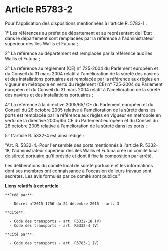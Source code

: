 # Article R5783-2

Pour l'application des dispositions mentionnées à l'article R. 5783-1 : 

1° Les références au préfet de département et au représentant de l'Etat dans le département sont remplacées par la référence
à l'administrateur supérieur des îles Wallis et Futuna ; 

2° La référence au département est remplacée par la référence aux îles Wallis et Futuna ; 

3° La référence au règlement (CE) n° 725-2004 du Parlement européen et du Conseil du 31 mars 2004 relatif à l'amélioration de
la sûreté des navires et des installations portuaires est remplacée par la référence aux règles en vigueur en métropole en
vertu du règlement (CE) n° 725-2004 du Parlement européen et du Conseil du 31 mars 2004 relatif à l'amélioration de la sûreté
des navires et des installations portuaires ; 

4° La référence à la directive 2005/65/ CE du Parlement européen et du Conseil du 26 octobre 2005 relative à l'amélioration
de la sûreté dans les ports est remplacée par la référence aux règles en vigueur en métropole en vertu de la directive
2005/65/ CE du Parlement européen et du Conseil du 26 octobre 2005 relative à l'amélioration de la sûreté dans les ports ; 

5° L'article R. 5332-4 est ainsi rédigé : 

"Art. R. 5332-4.-Pour l'ensemble des ports mentionnés à l'article R. 5332-18, l'administrateur supérieur des îles Wallis et
Futuna crée un comité local de sûreté portuaire qu'il préside et dont il fixe la composition par arrêté. 

Les délibérations du comité local de sûreté portuaire et les informations dont ses membres ont connaissance à l'occasion de
leurs travaux sont secrètes. Les avis formulés par ce comité sont publics."

**Liens relatifs à cet article**

	**Créé par**:

	  - Décret n°2015-1756 du 24 décembre 2015 - art. 3

	**Cite**:

	  - Code des transports - art. R5332-18 (V)
	  - Code des transports - art. R5332-4 (V)

	**Cité par**:

	  - Code des transports - art. R5783-1 (V)
